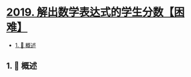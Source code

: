 # [2019. 解出数学表达式的学生分数【困难】](https://github.com/tnotesjs/TNotes.leetcode/tree/main/notes/2019.%20%E8%A7%A3%E5%87%BA%E6%95%B0%E5%AD%A6%E8%A1%A8%E8%BE%BE%E5%BC%8F%E7%9A%84%E5%AD%A6%E7%94%9F%E5%88%86%E6%95%B0%E3%80%90%E5%9B%B0%E9%9A%BE%E3%80%91)

<!-- region:toc -->

- [1. 📝 概述](#1--概述)

<!-- endregion:toc -->

## 1. 📝 概述
